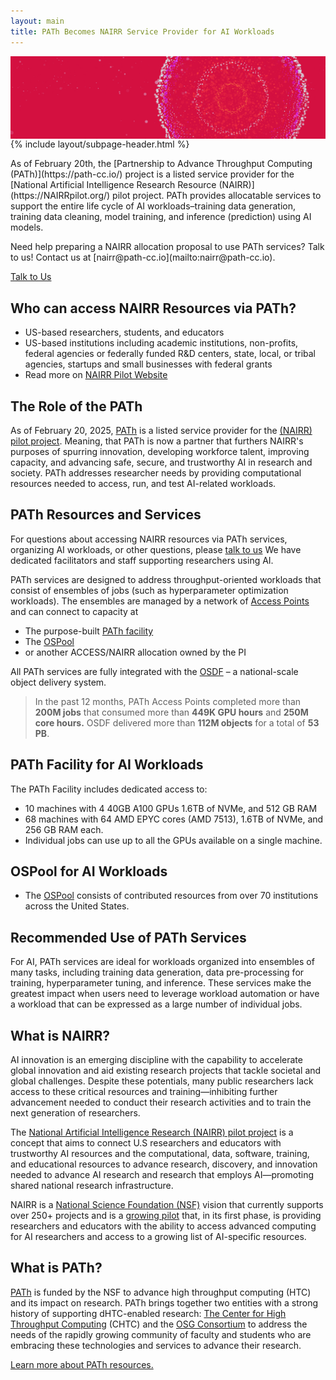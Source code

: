 ```yaml
---
layout: main
title: PATh Becomes NAIRR Service Provider for AI Workloads
---
```


<img src="/images/nairr.jpg" alt="Description of image" style="width: 100%; height: auto; display: block; max-height: 200px; object-fit: cover">

<div class="container-lg pb-5">
<div class="row justify-content-center">
<div class="col-12 col-sm-10 col-md-9  col-xxl-8">
<div class="">
{% include layout/subpage-header.html %}
</div>
</div>
</div>
<div class="row justify-content-center">
<div class="col-12 col-sm-10 col-md-9  col-xxl-8">
<div markdown="1">

<div class="rounded p-3 mb-4 border fst-italic" markdown="1">

<p markdown="1">
As of February 20th, the [Partnership to Advance Throughput Computing (PATh)](https://path-cc.io/) project is a listed service provider for the [National Artificial Intelligence Research Resource (NAIRR)](https://NAIRRpilot.org/) pilot project.  PATh provides allocatable services to support the entire life cycle of AI workloads–training data generation, training data cleaning, model training, and inference (prediction) using AI models.
</p>

<p markdown="1">
Need help preparing a NAIRR allocation proposal to use PATh services? Talk to us! Contact us at [nairr@path-cc.io](mailto:nairr@path-cc.io). 
</p>

<div class="d-flex">
<a class="btn btn-primary mx-auto" href="mailto:nairr@path-cc.io">Talk to Us</a>
</div>
</div>



## Who can access NAIRR Resources via PATh?

-   US-based researchers, students, and educators
-   US-based institutions including academic institutions, non-profits, federal agencies or federally funded R&D centers, state, local, or tribal agencies, startups and small businesses with federal grants
-   Read more on [NAIRR Pilot Website](https://nairrpilot.org/opportunities/allocations#:~:text=For%20NAIRR%20Classroom%20projects%2C%20educators,equipped%20with%20TPUs%20and%20GPUs.)
  
## The Role of the PATh 

As of February 20, 2025, [PATh](https://path-cc.io/) is a listed service provider for the [(NAIRR) pilot project](https://nairrpilot.org/). Meaning, that PATh is now a partner that furthers NAIRR's purposes of spurring innovation, developing workforce talent, improving capacity, and advancing safe, secure, and trustworthy AI in research and society. PATh addresses researcher needs by providing computational resources needed to access, run, and test AI-related workloads.

## PATh Resources and Services

For questions about accessing NAIRR resources via PATh services, organizing AI workloads, or other questions, please [talk to us](mailto:nairr@path-cc.io) We have dedicated facilitators and staff supporting researchers using AI.
 
PATh services are designed to address throughput-oriented workloads that consist of ensembles of jobs (such as hyperparameter optimization workloads). The ensembles are managed by a network of [Access Points](https://osg-htc.org/services/access-point) and can connect to capacity at

-   The purpose-built [PATh facility](https://path-cc.io/facility/index.html)
-   The [OSPool](https://osg-htc.org/ospool)
-   or another ACCESS/NAIRR allocation owned by the PI

All PATh services are fully integrated with the [OSDF](https://osg-htc.org/osdf) – a national-scale object delivery system.

> In the past 12 months, PATh Access Points completed more than **200M jobs** that consumed more than **449K GPU hours** and **250M core hours.** OSDF delivered more than **112M objects** for a total of **53 PB**.

## PATh Facility for AI Workloads

The PATh Facility includes dedicated access to:

-   10 machines with 4 40GB A100 GPUs 1.6TB of NVMe, and 512 GB RAM
-   68 machines with 64 AMD EPYC cores (AMD 7513), 1.6TB of NVMe, and 256 GB RAM each.
-   Individual jobs can use up to all the GPUs available on a single machine.

## OSPool for AI Workloads

-   The [OSPool](https://osg-htc.org/services/open_science_pool.html) consists of contributed resources from over 70 institutions across the United States.

## Recommended Use of PATh Services

For AI, PATh services are ideal for workloads organized into ensembles of many tasks, including training data generation, data pre-processing for training, hyperparameter tuning, and inference. These services make the greatest impact when users need to leverage workload automation or have a workload that can be expressed as a large number of individual jobs.

## What is NAIRR?

AI innovation is an emerging discipline with the capability to accelerate global innovation and aid existing research projects that tackle societal and global challenges. Despite these potentials, many public researchers lack access to these critical resources and training—inhibiting further advancement needed to conduct their research activities and to train the next generation of researchers.

The [National Artificial Intelligence Research (NAIRR) pilot project](https://nairrpilot.org/) is a concept that aims to connect U.S researchers and educators with trustworthy AI resources and the computational, data, software, training, and educational resources to advance research, discovery, and innovation needed to advance AI research and research that employs AI—promoting shared national research infrastructure.

NAIRR is a [National Science Foundation (NSF)](https://www.nsf.gov/focus-areas/artificial-intelligence/nairr) vision that currently supports over 250+ projects and is a [growing pilot](https://nairrpilot.org/about) that, in its first phase, is providing researchers and educators with the ability to access advanced computing for AI researchers and access to a growing list of AI-specific resources.

## What is PATh?

[PATh](https://path-cc.io/) is funded by the NSF to advance high throughput computing (HTC) and its impact on research. PATh brings together two entities with a strong history of supporting dHTC-enabled research: [The Center for High Throughput Computing](https://chtc.cs.wisc.edu/) (CHTC) and the [OSG Consortium](https://osg-htc.org/) to address the needs of the rapidly growing community of faculty and students who are embracing these technologies and services to advance their research.

[Learn more about PATh resources.](https://path-cc.io/about/)

</div>
</div>
</div>
</div>
